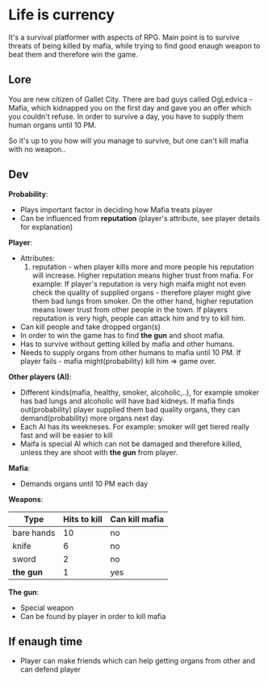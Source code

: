 # Life is currency

It's a survival platformer with aspects of RPG. Main point is to survive threats of being killed by mafia, 
while trying to find good enaugh weapon to beat them and therefore win the game.

## Lore

You are new citizen of Gallet City. There are bad guys called OgLedvica - Mafia, which kidnapped you on the first day and
gave you an offer which you couldn't refuse. In order to survive a day, you have to supply them human organs until 10 PM.

So it's up to you how will you manage to survive, but one can't kill mafia with no weapon..

## Dev

__Probability__:
* Plays important factor in deciding how Mafia treats player
* Can be influenced from __reputation__ (player's attribute, see player details for explanation)

__Player__:
* Attributes:
  1. reputation - when player kills more and more people his reputation will increase. 
  Higher reputation means higher trust from mafia. For example: If player's reputation is very high maifa might not 
  even check the quality of supplied organs - therefore player might give them bad lungs from smoker.
  On the other hand, higher reputation means lower trust from other people in the town. If players reputation is very high,
  people can attack him and try to kill him.
* Can kill people and take dropped organ(s)
* In order to win the game has to find __the gun__ and shoot mafia.
* Has to survive without getting killed by mafia and other humans.
* Needs to supply organs from other humans to mafia until 10 PM. If player fails - mafia might(probability) kill him => game over.

__Other players (AI)__:
* Different kinds(mafia, healthy, smoker, alcoholic,..), for example smoker has bad lungs and alcoholic will have bad kidneys.
If mafia finds out(probability) player supplied them bad quality organs, they can demand(probability) more organs next day.
* Each AI has its weekneses. For example: smoker will get tiered really fast and will be easier to kill
* Maifa is special AI which can not be damaged and therefore killed, unless they are shoot with __the gun__ from player.

__Mafia__:
* Demands organs until 10 PM each day

__Weapons__:

| Type | Hits to kill | Can kill mafia
| --- | --- | --- |
| bare hands | 10 | no |
| knife | 6 | no |
| sword | 2 | no |
| __the gun__ | 1 | yes |

__The gun__:
* Special weapon
* Can be found by player in order to kill mafia

## If enaugh time 
* Player can make friends which can help getting organs from other and can defend player
